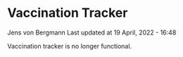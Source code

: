 Vaccination Tracker
================
Jens von Bergmann
Last updated at 19 April, 2022 - 16:48

Vaccination tracker is no longer functional.
